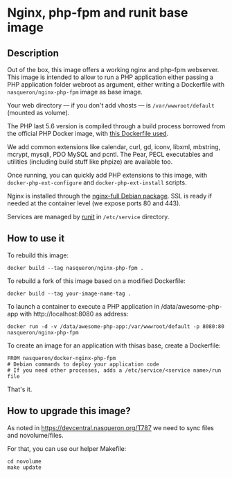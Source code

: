 # Nginx, php-fpm and runit base image

## Description

Out of the box, this image offers a working nginx and php-fpm webserver.
This image is intended to allow to run a PHP application either passing
a PHP application folder webroot as argument, either writing a Dockerfile
with `nasqueron/nginx-php-fpm` image as base image.

Your web directory — if you don't add vhosts — is
`/var/wwwroot/default` (mounted as volume).

The PHP last 5.6 version is compiled through a build process borrowed from
the official PHP Docker image, with [this Dockerfile used](https://github.com/docker-library/php/blob/08bf31dfd492f02a2696c9a30eb85326b1570abd/5.6/fpm/Dockerfile).

We add common extensions like calendar, curl, gd, iconv, libxml, mbstring,
mcrypt, mysqli, PDO MySQL and pcntl. The Pear, PECL executables and utilities
(including build stuff like phpize) are available too.

Once running, you can quickly add PHP extensions to this image,
with `docker-php-ext-configure` and `docker-php-ext-install` scripts.

Nginx is installed through the [nginx-full Debian package](https://wiki.debian.org/Nginx).
SSL is ready if needed at the container level (we expose ports 80 and 443).

Services are managed by [runit](http://smarden.org/runit/) in `/etc/service` directory.

## How to use it

To rebuild this image:

    docker build --tag nasqueron/nginx-php-fpm .

To rebuild a fork of this image based on a modified Dockerfile:

    docker build --tag your-image-name-tag .

To launch a container to execute a PHP application in /data/awesome-php-app
with http://localhost:8080 as address:

    docker run -d -v /data/awesome-php-app:/var/wwwroot/default -p 8080:80 nasqueron/nginx-php-fpm

To create an image for an application with thisas base, create a Dockerfile:

    FROM nasqueron/docker-nginx-php-fpm
    # Debian commands to deploy your application code
    # If you need other processes, adds a /etc/service/<service name>/run file

That's it.

## How to upgrade this image?

As noted in https://devcentral.nasqueron.org/T787 we need to sync files and novolume/files.

For that, you can use our helper Makefile:
```
cd novolume
make update
```
